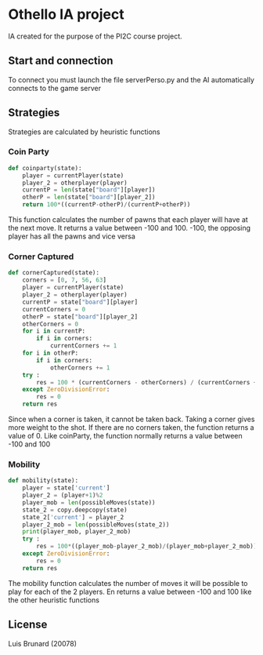 # Othello IA project

IA created for the purpose of the PI2C course project.

## Start and connection

To connect you must launch the file serverPerso.py and the AI automatically connects to the game server


## Strategies 
Strategies are calculated by heuristic functions
### Coin Party

```py
def coinparty(state):
    player = currentPlayer(state)
    player_2 = otherplayer(player)
    currentP = len(state["board"][player])
    otherP = len(state["board"][player_2])
    return 100*((currentP-otherP)/(currentP+otherP))
```
This function calculates the number of pawns that each player will have at the next move. It returns a value between -100 and 100. -100, the opposing player has all the pawns and vice versa

### Corner Captured
```py
def cornerCaptured(state):
    corners = [0, 7, 56, 63]
    player = currentPlayer(state)
    player_2 = otherplayer(player)
    currentP = state["board"][player]
    currentCorners = 0
    otherP = state["board"][player_2]
    otherCorners = 0
    for i in currentP:
        if i in corners:
            currentCorners += 1
    for i in otherP:
        if i in corners:
            otherCorners += 1
    try : 
        res = 100 * (currentCorners - otherCorners) / (currentCorners + otherCorners)
    except ZeroDivisionError:
        res = 0
    return res
```
Since when a corner is taken, it cannot be taken back. Taking a corner gives more weight to the shot.
If there are no corners taken, the function returns a value of 0.
Like coinParty, the function normally returns a value between -100 and 100
### Mobility
```py
def mobility(state):
    player = state['current']
    player_2 = (player+1)%2
    player_mob = len(possibleMoves(state))
    state_2 = copy.deepcopy(state)
    state_2['current'] = player_2
    player_2_mob = len(possibleMoves(state_2))
    print(player_mob, player_2_mob)
    try : 
        res = 100*((player_mob-player_2_mob)/(player_mob+player_2_mob))
    except ZeroDivisionError:
        res = 0
    return res
```
The mobility function calculates the number of moves it will be possible to play for each of the 2 players. En returns a value between -100 and 100 like the other heuristic functions

## License
Luis Brunard (20078)